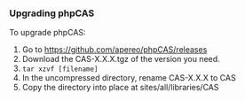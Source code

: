 ### Upgrading phpCAS

To upgrade phpCAS:

1. Go to https://github.com/apereo/phpCAS/releases
1. Download the CAS-X.X.X.tgz of the version you need.
1. `tar xzvf [filename]`
1. In the uncompressed directory, rename CAS-X.X.X to CAS
1. Copy the directory into place at sites/all/libraries/CAS